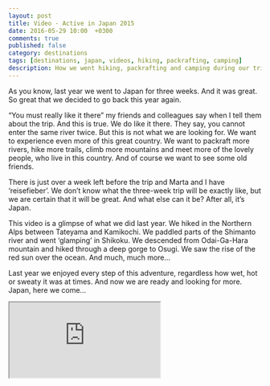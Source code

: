 ```yaml
---
layout: post
title: Video - Active in Japan 2015
date: 2016-05-29 10:00  +0300
comments: true
published: false
category: destinations
tags: [destinations, japan, videos, hiking, packrafting, camping]
description: How we went hiking, packrafting and camping during our trip in Japan in 2015.
---
```


As you know, last year we went to Japan for three weeks. And it was great. So great that we decided to go back this year again. 

“You must really like it there” my friends and colleagues say when I tell them about the trip. And this is true. We do like it there. They say, you cannot enter the same river twice. But this is not what we are looking for. We want to experience even more of this great country. We want to packraft more rivers, hike more trails, climb more mountains and meet more of the lovely people, who live in this country. And of course we want to see some old friends. 

There is just over a week left before the trip and Marta and I have ‘reisefieber’.  We don’t know what the three-week trip will be exactly like, but we are certain that it will be great. And what else can it be? After all, it’s Japan.

This video is a glimpse of what we did last year. We hiked in the Northern Alps between Tateyama and Kamikochi. We paddled parts of the Shimanto river and went ‘glamping’ in Shikoku. We descended from Odai-Ga-Hara mountain and hiked through a deep gorge to Osugi. We saw the rise of the red sun over the ocean. And much, much more… 

Last year we enjoyed every step of this adventure, regardless how wet, hot or sweaty it was at times. And now we are ready and looking for more. Japan, here we come…

<div class="embed-responsive embed-responsive-16by9">
    <iframe class="embed-responsive-item" src="https://www.youtube.com/embed/k6IzwpS9YwI"></iframe>
</div>

